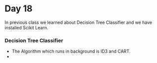# Day 18

In previous class we learned about Decision Tree Classifier and we have installed Scikit Learn.

### Decision Tree Classifier
*   The Algorithm which runs in background is ID3 and CART.
*   